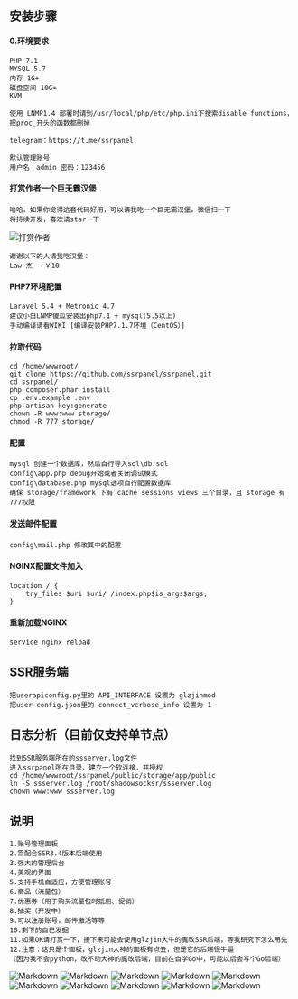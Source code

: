 ## 安装步骤
#### 0.环境要求
````
PHP 7.1
MYSQL 5.7
内存 1G+
磁盘空间 10G+
KVM

使用 LNMP1.4 部署时请到/usr/local/php/etc/php.ini下搜索disable_functions，把proc_开头的函数都删掉

telegram：https://t.me/ssrpanel

默认管理账号
用户名：admin 密码：123456
````

#### 打赏作者一个巨无霸汉堡
````
哈哈，如果你觉得这套代码好用，可以请我吃一个巨无霸汉堡，微信扫一下
将持续开发，喜欢请star一下
````
![打赏作者](https://github.com/ssrpanel/ssrpanel/blob/master/public/assets/images/donate.jpeg?raw=true)
```
谢谢以下的人请我吃汉堡：
Law-杰 - ￥10
```

#### PHP7环境配置
````
Laravel 5.4 + Metronic 4.7
建议小白LNMP傻瓜安装出php7.1 + mysql(5.5以上)
手动编译请看WIKI [编译安装PHP7.1.7环境（CentOS）]
````

#### 拉取代码
````
cd /home/wwwroot/
git clone https://github.com/ssrpanel/ssrpanel.git
cd ssrpanel/
php composer.phar install
cp .env.example .env
php artisan key:generate
chown -R www:www storage/
chmod -R 777 storage/
````

#### 配置
````
mysql 创建一个数据库，然后自行导入sql\db.sql
config\app.php debug开始或者关闭调试模式
config\database.php mysql选项自行配置数据库
确保 storage/framework 下有 cache sessions views 三个目录，且 storage 有777权限
````

#### 发送邮件配置
````
config\mail.php 修改其中的配置
````

#### NGINX配置文件加入
````
location / {
    try_files $uri $uri/ /index.php$is_args$args;
}
````

#### 重新加载NGINX
````
service nginx reload
````

## SSR服务端
````
把userapiconfig.py里的 API_INTERFACE 设置为 glzjinmod
把user-config.json里的 connect_verbose_info 设置为 1
````

## 日志分析（目前仅支持单节点）
````
找到SSR服务端所在的ssserver.log文件
进入ssrpanel所在目录，建立一个软连接，并授权
cd /home/wwwroot/ssrpanel/public/storage/app/public
ln -S ssserver.log /root/shadowsocksr/ssserver.log
chown www:www ssserver.log
````

## 说明
````
1.账号管理面板
2.需配合SSR3.4版本后端使用
3.强大的管理后台
4.美观的界面
5.支持手机自适应，方便管理账号
6.商品（流量包）
7.优惠券（用于购买流量包时抵用、促销）
8.抽奖（开发中）
9.可以注册账号，邮件激活等等
10.剩下的自己发掘
11.如果OK请打赏一下，接下来可能会使用glzjin大牛的魔改SSR后端，等我研究下怎么用先
12.注意：这只是个面板，glzjin大神的面板有点丑，但是它的后端很牛逼
（因为我不会python，改不动大神的魔改后端，目前在自学Go中，可能以后会写个Go后端）
````

![Markdown](http://i4.bvimg.com/1949/aac73bf589fbd785.png)
![Markdown](http://i4.bvimg.com/1949/a7c21b7504805130.png)
![Markdown](http://i4.bvimg.com/1949/ee4e72cab0deb8b0.png)
![Markdown](http://i4.bvimg.com/1949/ee21b577359a638a.png)
![Markdown](http://i1.ciimg.com/1949/6741b88c5a02d550.png)
![Markdown](http://i1.ciimg.com/1949/a12612d57fdaa001.png)
![Markdown](http://i1.ciimg.com/1949/c5c80818393d585e.png)
![Markdown](http://i1.ciimg.com/1949/c52861d84ed70039.png)
![Markdown](http://i1.ciimg.com/1949/83354a1cd7fbd041.png)
![Markdown](http://i1.bvimg.com/1949/13b6e4713a6d29c2.png)